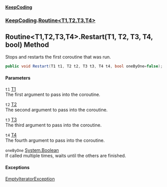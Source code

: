 #### [KeepCoding](index.md 'index')
### [KeepCoding](KeepCoding.md 'KeepCoding').[Routine&lt;T1,T2,T3,T4&gt;](Routine_T1_T2_T3_T4_.md 'KeepCoding.Routine&lt;T1,T2,T3,T4&gt;')
## Routine&lt;T1,T2,T3,T4&gt;.Restart(T1, T2, T3, T4, bool) Method
Stops and restarts the first coroutine that was run.  
```csharp
public void Restart(T1 t1, T2 t2, T3 t3, T4 t4, bool oneByOne=false);
```
#### Parameters
<a name='KeepCoding_Routine_T1_T2_T3_T4__Restart(T1_T2_T3_T4_bool)_t1'></a>
`t1` [T1](Routine_T1_T2_T3_T4_.md#KeepCoding_Routine_T1_T2_T3_T4__T1 'KeepCoding.Routine&lt;T1,T2,T3,T4&gt;.T1')  
The first argument to pass into the coroutine.
  
<a name='KeepCoding_Routine_T1_T2_T3_T4__Restart(T1_T2_T3_T4_bool)_t2'></a>
`t2` [T2](Routine_T1_T2_T3_T4_.md#KeepCoding_Routine_T1_T2_T3_T4__T2 'KeepCoding.Routine&lt;T1,T2,T3,T4&gt;.T2')  
The second argument to pass into the coroutine.
  
<a name='KeepCoding_Routine_T1_T2_T3_T4__Restart(T1_T2_T3_T4_bool)_t3'></a>
`t3` [T3](Routine_T1_T2_T3_T4_.md#KeepCoding_Routine_T1_T2_T3_T4__T3 'KeepCoding.Routine&lt;T1,T2,T3,T4&gt;.T3')  
The third argument to pass into the coroutine.
  
<a name='KeepCoding_Routine_T1_T2_T3_T4__Restart(T1_T2_T3_T4_bool)_t4'></a>
`t4` [T4](Routine_T1_T2_T3_T4_.md#KeepCoding_Routine_T1_T2_T3_T4__T4 'KeepCoding.Routine&lt;T1,T2,T3,T4&gt;.T4')  
The fourth argument to pass into the coroutine.
  
<a name='KeepCoding_Routine_T1_T2_T3_T4__Restart(T1_T2_T3_T4_bool)_oneByOne'></a>
`oneByOne` [System.Boolean](https://docs.microsoft.com/en-us/dotnet/api/System.Boolean 'System.Boolean')  
If called multiple times, waits until the others are finished.
  
#### Exceptions
[EmptyIteratorException](EmptyIteratorException.md 'KeepCoding.Internal.EmptyIteratorException')  

